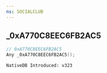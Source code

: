```yaml
---
ns: SOCIALCLUB
---
```

## _0xA770C8EEC6FB2AC5

```c
// 0xA770C8EEC6FB2AC5
Any _0xA770C8EEC6FB2AC5();
```

```
NativeDB Introduced: v323
```


